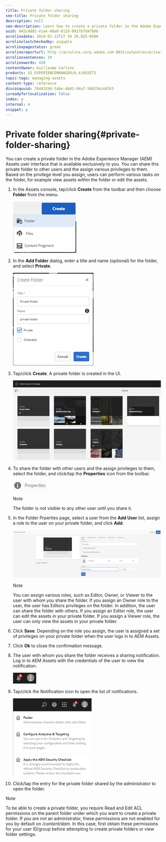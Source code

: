 ```yaml
---
title: Private folder sharing
seo-title: Private folder sharing
description: null
seo-description: Learn how to create a private folder in the Adobe Experience Manager (AEM) Assets and share it with other users and the assign various privileges to them.
uuid: 042c4802-e1ae-48a8-812d-0917b7d47b0b
acrolinxdate: 2019-01-12T17 34 26.825-0500
acrolinxlastcheckedby: asgupta
acrolinxpagestatus: green
acrolinxreporturl: http //acrolinx.corp.adobe.com 8031/output/en/private_folder_krs_workflow_f3c2f2ccebf6138e_186_report.xml
acrolinxsentences: 29
acrolinxwords: 438
contentOwner: Guillaume Carlino
products: SG_EXPERIENCEMANAGER/6.4/ASSETS
topic-tags: managing-assets
content-type: reference
discoiquuid: 764432dd-5abe-4b82-94a7-506356c44263
isreadyforlocalization: false
index: y
internal: n
snippet: y
---
```


# Private folder sharing{#private-folder-sharing}

You can create a private folder in the Adobe Experience Manager (AEM) Assets user interface that is available exclusively to you. You can share this private folder to other users and the assign various privileges to them. Based on the privilege level you assign, users can perform various tasks on the folder, for example view assets within the folder or edit the assets.

1. In the Assets console, tap/click **Create** from the toolbar and then choose **Folder** from the menu.

   ![](assets/chlimage_1-376.png)

1. In the **Add Folder** dialog, enter a title and name (optional) for the folder, and select **Private**.

   ![](assets/chlimage_1-377.png)

1. Tap/click **Create**. A private folder is created in the UI.

   ![](assets/chlimage_1-378.png)

1. To share the folder with other users and the assign privileges to them, select the folder, and click/tap the **Properties** icon from the toolbar.

   ![](assets/chlimage_1-379.png)

   >[!NOTE]
   >
   >The folder is not visible to any other user until you share it.

1. In the Folder Prperties page, select a user from the **Add User** list, assign a role to the user on your private folder, and click **Add**.

   ![](assets/chlimage_1-380.png)

   >[!NOTE]
   >
   >You can assign various roles, such as Editor, Owner, or Viewer to the user with whom you share the folder. If you assign an Owner role to the user, the user has Editors privileges on the folder. In addition, the user can share the folder with others. If you assign an Editor role, the user can edit the assets in your private folder. If you assign a Viewer role, the user can only view the assets in your private folder.

1. Click **Save**. Depending on the role you assign, the user is assigned a set of privileges on your private folder when the user logs in to AEM Assets.
1. Click **Ok** to close the confirmation message.
1. The user with whom you share the folder receives a sharing notification. Log in to AEM Assets with the credentials of the user to view the notification.

   ![](assets/chlimage_1-381.png)

1. Tap/click the Notification icon to open the list of notifications.

   ![](assets/chlimage_1-382.png)

1. Click/tap the entry for the private folder shared by the administrator to open the folder.

>[!NOTE]
>
>To be able to create a private folder, you require Read and Edit ACL permissions on the parent folder under which you want to create a private folder. If you are not an administrator, these permissions are not enabled for you by default on */content/dam*. In this case, first obtain these permissions for your user ID/group before attempting to create private folders or view folder settings.

